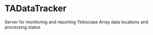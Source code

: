 # TADataTracker
Server for monitoring and reporting Telescope Array data locations and processing status
